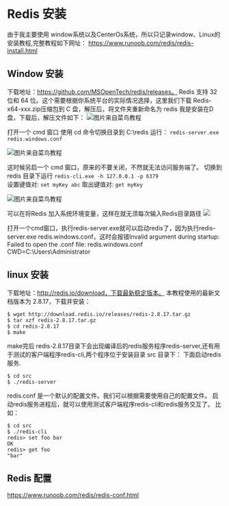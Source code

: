 # Redis 安装
由于我主要使用 window系统以及CenterOs系统，所以只记录window、Linux的安装教程,完整教程如下网址：
https://www.runoob.com/redis/redis-install.html

## Window 安装
下载地址：https://github.com/MSOpenTech/redis/releases。
Redis 支持 32 位和 64 位。这个需要根据你系统平台的实际情况选择，这里我们下载 Redis-x64-xxx.zip压缩包到 C 盘，解压后，将文件夹重新命名为 redis
我是安装在D盘，下载后，解压文件如下：
![图片来自菜鸟教程](https://www.runoob.com/wp-content/uploads/2014/11/C2CEBAA0-30B9-4340-8D23-78F6FEB8CBE2.png%22)

打开一个 cmd 窗口 使用 cd 命令切换目录到 C:\redis 运行：
`redis-server.exe redis.windows.conf`

![图片来自菜鸟教程](https://www.runoob.com/wp-content/uploads/2014/11/redis-install1.png)

这时候另启一个 cmd 窗口，原来的不要关闭，不然就无法访问服务端了。
切换到 redis 目录下运行
`redis-cli.exe -h 127.0.0.1 -p 6379`  
设置键值对:
`set myKey abc`
取出键值对:
`get myKey`

![图片来自菜鸟教程](https://www.runoob.com/wp-content/uploads/2014/11/redis-install2.jpg)

可以在将Redis 加入系统环境变量，这样在就无须每次输入Redis目录路径
![](https://img-blog.csdn.net/2018060918221379?watermark/2/text/aHR0cHM6Ly9ibG9nLmNzZG4ubmV0L3dlaXhpbl80MjQyMzgxOQ==/font/5a6L5L2T/fontsize/400/fill/I0JBQkFCMA==/dissolve/70)

打开一个cmd窗口，执行redis-server.exe就可以启动redis了，因为执行redis-server.exe redis.windows.conf，这时会报错Invalid argument during startup: Failed to open the .conf file: redis.windows.conf CWD=C:\Users\Administrator

## linux 安装
下载地址：http://redis.io/download，下载最新稳定版本。
本教程使用的最新文档版本为 2.8.17，下载并安装：
```shell
$ wget http://download.redis.io/releases/redis-2.8.17.tar.gz
$ tar xzf redis-2.8.17.tar.gz
$ cd redis-2.8.17
$ make
```

make完后 redis-2.8.17目录下会出现编译后的redis服务程序redis-server,还有用于测试的客户端程序redis-cli,两个程序位于安装目录 src 目录下：
下面启动redis服务.
```shell
$ cd src
$ ./redis-server
```

redis.conf 是一个默认的配置文件。我们可以根据需要使用自己的配置文件。
启动redis服务进程后，就可以使用测试客户端程序redis-cli和redis服务交互了。 比如：
```shell
$ cd src
$ ./redis-cli
redis> set foo bar
OK
redis> get foo
"bar"
```

## Redis 配置
https://www.runoob.com/redis/redis-conf.html
